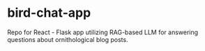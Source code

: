 # bird-chat-app
Repo for React - Flask app utilizing RAG-based LLM for answering questions about ornithological blog posts.
